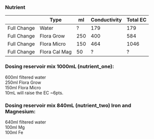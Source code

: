 ### Nutrient
|               |    Type       | ml   | Conductivity | Total EC   | 
|---------------|-------        |----- | ------------ | -------------| 
| Full Change   | Water         |?     | 179          | 179          | 
| Full Change   | Flora Grow    |250   | 400          | 584          | 
| Full Change   | Flora Micro   |150   | 464          | 1046         |
| Full Change   | Flora Cal Mag |50    | ?            | ?            |



### Dosing reservoir mix 1000mL (nutrient_one):  
600ml filtered water  
250ml Flora Grow  
150ml Flora Micro   
10mL will raise the EC ~6pts.

### Dosing reservoir mix 840mL (nutrient_two) Iron and Magnesium:  
640ml filtered water  
100ml Mg  
100ml Fe   